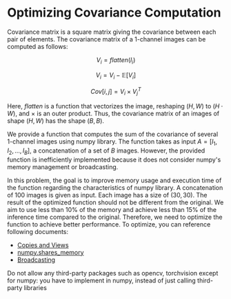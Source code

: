 # Optimizing Covariance Computation

Covariance matrix is a square matrix giving the covariance between each pair of elements. The covariance matrix of a 1-channel images can be computed as follows:

$$
V_i = flatten(I_i)
$$

$$
V_i = V_i - \mathbb{E}[V_i]
$$

$$
Cov[i,j] = V_i \times V_j^T
$$

Here, $flatten$ is a function that vectorizes the image, reshaping $(H,W)$ to $(H\cdot W)$, and $\times$ is an outer product. Thus, the covariance matrix of an images of shape $(H,W)$ has the shape $(B, B)$. 

We provide a function that computes the sum of the covariance of several 1-channel images using numpy library. The function takes as input $A = [I_1, I_2, ..., I_B]$, a concatenation of a set of $B$ images. However, the provided function is inefficiently implemented because it does not consider numpy's memory management or broadcasting.

In this problem, the goal is to improve memory usage and execution time of the function regarding the characteristics of numpy library. A concatenation of 100 images is given as input. Each image has a size of $(30, 30)$. The result of the optimized function should not be different from the original. We aim to use less than 10\% of the memory and achieve less than 15\% of the inference time compared to the original. Therefore, we need to optimize the function to achieve better performance. To optimize, you can reference following documents:

+ [Copies and Views](https://numpy.org/doc/stable/user/basics.copies.html)
+ [numpy.shares\_memory](https://numpy.org/doc/stable/reference/generated/numpy.shares_memory.html)
+ [Broadcasting](https://numpy.org/doc/stable/user/basics.broadcasting.html)

Do not allow any third-party packages such as opencv, torchvision except for numpy: you have to implement in numpy, instead of just calling third-party libraries
